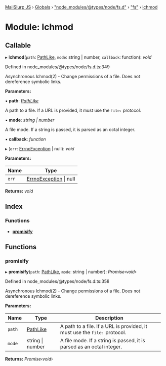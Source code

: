 [MailSlurp JS](../README.md) › [Globals](../globals.md) › ["node_modules/@types/node/fs.d"](_node_modules__types_node_fs_d_.md) › ["fs"](_node_modules__types_node_fs_d_._fs_.md) › [lchmod](_node_modules__types_node_fs_d_._fs_.lchmod.md)

# Module: lchmod

## Callable

▸ **lchmod**(`path`: [PathLike](_node_modules__types_node_fs_d_._fs_.md#pathlike), `mode`: string | number, `callback`: function): *void*

Defined in node_modules/@types/node/fs.d.ts:349

Asynchronous lchmod(2) - Change permissions of a file. Does not dereference symbolic links.

**Parameters:**

▪ **path**: *[PathLike](_node_modules__types_node_fs_d_._fs_.md#pathlike)*

A path to a file. If a URL is provided, it must use the `file:` protocol.

▪ **mode**: *string | number*

A file mode. If a string is passed, it is parsed as an octal integer.

▪ **callback**: *function*

▸ (`err`: [ErrnoException](../interfaces/_node_modules__types_node_globals_d_.nodejs.errnoexception.md) | null): *void*

**Parameters:**

Name | Type |
------ | ------ |
`err` | [ErrnoException](../interfaces/_node_modules__types_node_globals_d_.nodejs.errnoexception.md) &#124; null |

**Returns:** *void*

## Index

### Functions

* [__promisify__](_node_modules__types_node_fs_d_._fs_.lchmod.md#__promisify__)

## Functions

###  __promisify__

▸ **__promisify__**(`path`: [PathLike](_node_modules__types_node_fs_d_._fs_.md#pathlike), `mode`: string | number): *Promise‹void›*

Defined in node_modules/@types/node/fs.d.ts:358

Asynchronous lchmod(2) - Change permissions of a file. Does not dereference symbolic links.

**Parameters:**

Name | Type | Description |
------ | ------ | ------ |
`path` | [PathLike](_node_modules__types_node_fs_d_._fs_.md#pathlike) | A path to a file. If a URL is provided, it must use the `file:` protocol. |
`mode` | string &#124; number | A file mode. If a string is passed, it is parsed as an octal integer.  |

**Returns:** *Promise‹void›*
